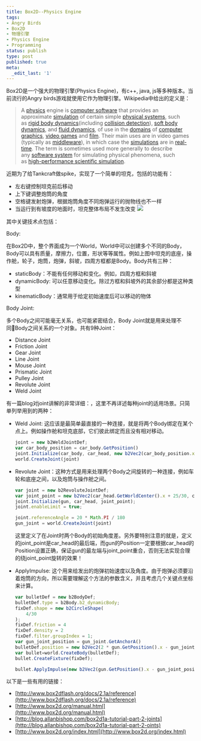 ```yaml
---
title: Box2D--Physics Engine
tags:
- Angry Birds
- Box2D
- 物理引擎
- Physics Engine
- Programming
status: publish
type: post
published: true
meta:
  _edit_last: '1'
---
```

Box2D是一个强大的物理引擎(Physics Engine)，有c++, java, js等多种版本。当前流行的Angry birds游戏就使用它作为物理引擎。Wikipedia中给出的定义是：
> A <a href="http://en.wikipedia.org/wiki/Physics">physics</a> engine is <a href="http://en.wikipedia.org/wiki/Computer_software">computer software</a> that provides an approximate <a title="Computer simulation" href="http://en.wikipedia.org/wiki/Computer_simulation">simulation</a> of certain simple <a title="Physical system" href="http://en.wikipedia.org/wiki/Physical_system">physical systems</a>, such as <a href="http://en.wikipedia.org/wiki/Rigid_body_dynamics">rigid body dynamics</a>(including <a href="http://en.wikipedia.org/wiki/Collision_detection">collision detection</a>), <a href="http://en.wikipedia.org/wiki/Soft_body_dynamics">soft body dynamics</a>, and <a title="Fluid simulation" href="http://en.wikipedia.org/wiki/Fluid_simulation">fluid dynamics</a>, of use in the <a title="wikt:domain" href="http://en.wiktionary.org/wiki/domain">domains</a> of <a href="http://en.wikipedia.org/wiki/Computer_graphics">computer graphics</a>, <a title="Video game" href="http://en.wikipedia.org/wiki/Video_game">video games</a> and <a href="http://en.wikipedia.org/wiki/Film">film</a>. Their main uses are in video games (typically as <a title="Game middleware" href="http://en.wikipedia.org/wiki/Game_middleware">middleware</a>), in which case the <a title="Simulation" href="http://en.wikipedia.org/wiki/Simulation">simulations</a> are in <a title="Real-time computer graphics" href="http://en.wikipedia.org/wiki/Real-time_computer_graphics">real-time</a>. The term is sometimes used more generally to describe any <a href="http://en.wikipedia.org/wiki/Software_system">software system</a> for simulating physical phenomena, such as <a title="High-performance computing" href="http://en.wikipedia.org/wiki/High-performance_computing">high-performance scientific simulation</a>.

近期为了给Tankcraft做spike，实现了一个简单的坦克，包括的功能有：

* 左右键控制坦克前后移动
* 上下键调整炮筒的角度
* 空格键发射炮弹，根据炮筒角度不同炮弹运行的抛物线也不一样
* 当运行到有坡度的地面时，坦克整体布局不发生改变
		![](tank.jpg)

其中关键技术点包括：

Body:

在Box2D中，整个界面成为一个World，World中可以创建多个不同的Body，Body可以具有质量，摩擦力，位置，形状等等属性。例如上图中坦克的底座，操作舱，轮子，炮筒，炮弹，斜坡，四周方框都是Body。Body共有三种：

* staticBody：不能有任何移动和变化。例如，四周方框和斜坡
* dynamicBody: 可以任意移动变化。除过方框和斜坡外的其余部分都是这种类型
* kinematicBody：通常用于给定初始速度后可以移动的物体

Body Joint:

多个Body之间可能毫无关系，也可能紧密结合，Body Joint就是用来处理不同Body之间关系的一个对象。共有9种Joint：

* Distance Joint
* Friction Joint
* Gear Joint
* Line Joint
* Mouse Joint
* Prismatic Joint
* Pulley Joint
* Revolute Joint
* Weld Joint

有一篇blog对joint讲解的非常详细：[](http://blog.allanbishop.com/box2d-2-1a-tutorial-part-2-joints/)，这里不再详述每种joint的适用场景。只简单列举用到的两种：

* Weld Joint: 这应该是最简单最直接的一种连接，就是将两个Body绑定在某个点上。例如操作舱和坦克底部，它们彼此绑定而且没有相对移动。

	```js
	joint = new b2WeldJointDef;
	var car_body_position = car_body.GetPosition()
	joint.Initialize(car_body, car_head, new b2Vec2(car_body_position.x - 50/30, car_body_position.y));
	world.CreateJoint(joint)
	```

* Revolute Joint：这种方式是用来处理两个Body之间旋转的一种连接，例如车轮和底座之间，以及炮筒与操作舱之间。

	```js
	var joint = new b2RevoluteJointDef;
	var joint_point = new b2Vec2(car_head.GetWorldCenter().x + 25/30, car_head.GetWorldCenter().y)
	joint.Initialize(gun, car_head, joint_point);
	joint.enableLimit = true;

	joint.referenceAngle = 20 * Math.PI / 180
	gun_joint = world.CreateJoint(joint)
	```

	这里定义了在Joint时两个Body的初始角度差。另外要特别注意的就是，定义的joint\_point是car_head的最后端，而gun的Position一定要根据car_head的Position设置正确，保证gun的最左端与joint\_point重合，否则无法实现合理的绕joint_point旋转的效果！
* ApplyImpulse:
	这个用来给发出的炮弹初始速度以及角度。由于炮弹必须要沿着炮筒的方向，所以需要理解这个方法的参数含义，并且考虑几个关键点坐标来计算。

	```js
	var bulletDef = new b2BodyDef;
	bulletDef.type = b2Body.b2_dynamicBody;
	fixDef.shape = new b2CircleShape(
	    4/30
	);
	fixDef.friction = 4
	fixDef.density = 2
	fixDef.filter.groupIndex = 1;
	var gun_joint_position = gun_joint.GetAnchorA()
	bulletDef.position = new b2Vec2(2 * gun.GetPosition().x - gun_joint_position.x,  2 * gun.GetPosition().y -  gun_joint_position.y);
	var bullet=world.CreateBody(bulletDef);
	bullet.CreateFixture(fixDef);

	bullet.ApplyImpulse(new b2Vec2(gun.GetPosition().x - gun_joint_position.x, gun.GetPosition().y - gun_joint_position.y), gun_joint_position)
	```

以下是一些有用的链接：

* [http://www.box2dflash.org/docs/2.1a/reference](http://www.box2dflash.org/docs/2.1a/reference)
* [http://www.box2d.org/manual.html](http://www.box2d.org/manual.html)
* [http://blog.allanbishop.com/box2d1a-tutorial-part-2-joints](http://blog.allanbishop.com/box2d1a-tutorial-part-2-oints)
* [http://www.box2d.org/index.html](http://www.box2d.org/index.html)

